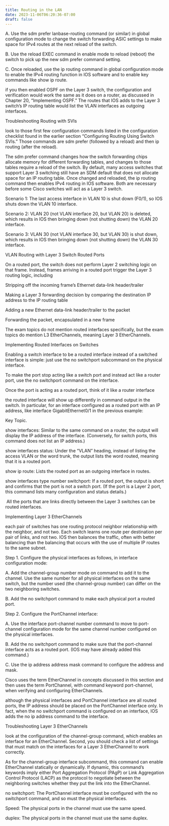 ```yaml
---
title: Routing in the LAN
date: 2023-11-06T06:20:36-07:00
draft: false
---
```


A. Use the sdm prefer lanbase-routing command (or similar) in global configuration mode to change the switch forwarding ASIC settings to make space for IPv4 routes at the next reload of the switch.

B. Use the reload EXEC command in enable mode to reload (reboot) the switch to pick up the new sdm prefer command setting.

C. Once reloaded, use the ip routing command in global configuration mode to enable the IPv4 routing function in IOS software and to enable key commands like show ip route.

if you then enabled OSPF on the Layer 3 switch, the configuration and verification would work the same as it does on a router, as discussed in Chapter 20, “Implementing OSPF.” The routes that IOS adds to the Layer 3 switch’s IP routing table would list the VLAN interfaces as outgoing interfaces.

Troubleshooting Routing with SVIs

look to those first few configuration commands listed in the configuration checklist found in the earlier section “Configuring Routing Using Switch SVIs.” Those commands are sdm prefer (followed by a reload) and then ip routing (after the reload).

The sdm prefer command changes how the switch forwarding chips allocate memory for different forwarding tables, and changes to those tables require a reload of the switch. By default, many access switches that support Layer 3 switching still have an SDM default that does not allocate space for an IP routing table. Once changed and reloaded, the ip routing command then enables IPv4 routing in IOS software. Both are necessary before some Cisco switches will act as a Layer 3 switch.

Scenario 1: The last access interface in VLAN 10 is shut down (F0/1), so IOS shuts down the VLAN 10 interface.

Scenario 2: VLAN 20 (not VLAN interface 20, but VLAN 20) is deleted, which results in IOS then bringing down (not shutting down) the VLAN 20 interface.

Scenario 3: VLAN 30 (not VLAN interface 30, but VLAN 30) is shut down, which results in IOS then bringing down (not shutting down) the VLAN 30 interface.

VLAN Routing with Layer 3 Switch Routed Ports

On a routed port, the switch does not perform Layer 2 switching logic on that frame. Instead, frames arriving in a routed port trigger the Layer 3 routing logic, including

Stripping off the incoming frame’s Ethernet data-link header/trailer

Making a Layer 3 forwarding decision by comparing the destination IP address to the IP routing table

Adding a new Ethernet data-link header/trailer to the packet

Forwarding the packet, encapsulated in a new frame

The exam topics do not mention routed interfaces specifically, but the exam topics do mention L3 EtherChannels, meaning Layer 3 EtherChannels.

Implementing Routed Interfaces on Switches

Enabling a switch interface to be a routed interface instead of a switched interface is simple: just use the no switchport subcommand on the physical interface.

To make the port stop acting like a switch port and instead act like a router port, use the no switchport command on the interface.

Once the port is acting as a routed port, think of it like a router interface

the routed interface will show up differently in command output in the switch. In particular, for an interface configured as a routed port with an IP address, like interface GigabitEthernet0/1 in the previous example:

Key Topic.

show interfaces: Similar to the same command on a router, the output will display the IP address of the interface. (Conversely, for switch ports, this command does not list an IP address.)

show interfaces status: Under the “VLAN” heading, instead of listing the access VLAN or the word trunk, the output lists the word routed, meaning that it is a routed port.

show ip route: Lists the routed port as an outgoing interface in routes.

show interfaces type number switchport: If a routed port, the output is short and confirms that the port is not a switch port. (If the port is a Layer 2 port, this command lists many configuration and status details.)

 All the ports that are links directly between the Layer 3 switches can be routed interfaces.

Implementing Layer 3 EtherChannels


each pair of switches has one routing protocol neighbor relationship with the neighbor, and not two. Each switch learns one route per destination per pair of links, and not two. IOS then balances the traffic, often with better balancing than the balancing that occurs with the use of multiple IP routes to the same subnet.

Step 1. Configure the physical interfaces as follows, in interface configuration mode:

A. Add the channel-group number mode on command to add it to the channel. Use the same number for all physical interfaces on the same switch, but the number used (the channel-group number) can differ on the two neighboring switches.

B. Add the no switchport command to make each physical port a routed port.

Step 2. Configure the PortChannel interface:

A. Use the interface port-channel number command to move to port-channel configuration mode for the same channel number configured on the physical interfaces.

B. Add the no switchport command to make sure that the port-channel interface acts as a routed port. (IOS may have already added this command.)

C. Use the ip address address mask command to configure the address and mask.

Cisco uses the term EtherChannel in concepts discussed in this section and then uses the term PortChannel, with command keyword port-channel, when verifying and configuring EtherChannels.



although the physical interfaces and PortChannel interface are all routed ports, the IP address should be placed on the PortChannel interface only. In fact, when the no switchport command is configured on an interface, IOS adds the no ip address command to the interface.



Troubleshooting Layer 3 EtherChannels

look at the configuration of the channel-group command, which enables an interface for an EtherChannel. Second, you should check a list of settings that must match on the interfaces for a Layer 3 EtherChannel to work correctly.

As for the channel-group interface subcommand, this command can enable EtherChannel statically or dynamically. If dynamic, this command’s keywords imply either Port Aggregation Protocol (PAgP) or Link Aggregation Control Protocol (LACP) as the protocol to negotiate between the neighboring switches whether they put the link into the EtherChannel.

no switchport: The PortChannel interface must be configured with the no switchport command, and so must the physical interfaces.

Speed: The physical ports in the channel must use the same speed.

duplex: The physical ports in the channel must use the same duplex.

